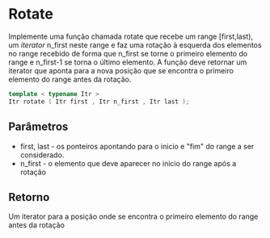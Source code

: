 # Rotate

Implemente uma função chamada rotate que recebe um range \[first,last), um _iterator_ n_first neste range e faz uma rotação à esquerda
dos elementos no range recebido de forma que n_first se torne o primeiro elemento do range e n_first-1 se torna o último elemento. A função
deve retornar um iterator que aponta para a nova posição que se encontra o primeiro elemento do range antes da rotação.
```c++
template < typename Itr >
Itr rotate ( Itr first , Itr n_first , Itr last );
```

## Parâmetros
- first, last - os ponteiros apontando para o inicio e "fim" do range a ser considerado.
- n_first - o elemento que deve aparecer no inicio do range após a rotação

## Retorno
Um iterator para a posição onde se encontra o primeiro elemento do range antes da rotação
